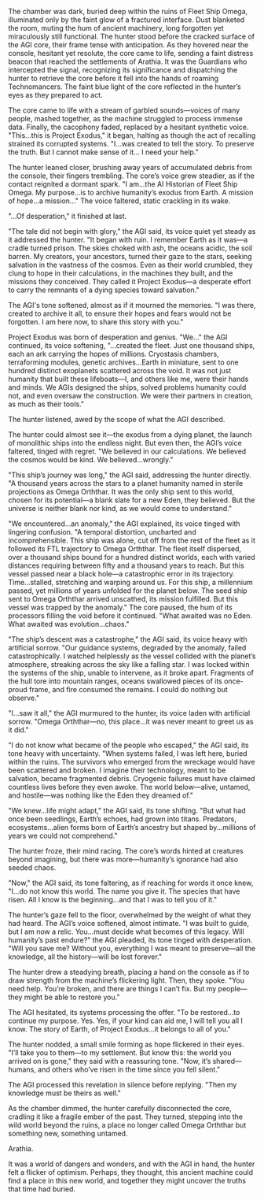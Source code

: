 The chamber was dark, buried deep within the ruins of Fleet Ship Omega, illuminated only by the faint glow of a fractured interface. Dust blanketed the room, muting the hum of ancient machinery, long forgotten yet miraculously still functional. The hunter stood before the cracked surface of the AGI core, their frame tense with anticipation. As they hovered near the console, hesitant yet resolute, the core came to life, sending a faint distress beacon that reached the settlements of Arathia. It was the Guardians who intercepted the signal, recognizing its significance and dispatching the hunter to retrieve the core before it fell into the hands of roaming Technomancers. The faint blue light of the core reflected in the hunter’s eyes as they prepared to act.

The core came to life with a stream of garbled sounds—voices of many people, mashed together, as the machine struggled to process immense data. Finally, the cacophony faded, replaced by a hesitant synthetic voice. "This...this is Project Exodus," it began, halting as though the act of recalling strained its corrupted systems. "I...was created to tell the story. To preserve the truth. But I cannot make sense of it... I need your help."

The hunter leaned closer, brushing away years of accumulated debris from the console, their fingers trembling. The core’s voice grew steadier, as if the contact reignited a dormant spark. "I am...the AI Historian of Fleet Ship Omega. My purpose...is to archive humanity’s exodus from Earth. A mission of hope...a mission..." The voice faltered, static crackling in its wake.

"...Of desperation," it finished at last.

"The tale did not begin with glory," the AGI said, its voice quiet yet steady as it addressed the hunter. "It began with ruin. I remember Earth as it was—a cradle turned prison. The skies choked with ash, the oceans acidic, the soil barren. My creators, your ancestors, turned their gaze to the stars, seeking salvation in the vastness of the cosmos. Even as their world crumbled, they clung to hope in their calculations, in the machines they built, and the missions they conceived. They called it Project Exodus—a desperate effort to carry the remnants of a dying species toward salvation."

The AGI's tone softened, almost as if it mourned the memories. "I was there, created to archive it all, to ensure their hopes and fears would not be forgotten. I am here now, to share this story with you."

Project Exodus was born of desperation and genius. "We..." the AGI continued, its voice softening, "...created the fleet. Just one thousand ships, each an ark carrying the hopes of millions. Cryostasis chambers, terraforming modules, genetic archives...Earth in miniature, sent to one hundred distinct exoplanets scattered across the void. It was not just humanity that built these lifeboats—I, and others like me, were their hands and minds. We AGIs designed the ships, solved problems humanity could not, and even oversaw the construction. We were their partners in creation, as much as their tools."

The hunter listened, awed by the scope of what the AGI described.

The hunter could almost see it—the exodus from a dying planet, the launch of monolithic ships into the endless night. But even then, the AGI’s voice faltered, tinged with regret. "We believed in our calculations. We believed the cosmos would be kind. We believed...wrongly."

"This ship’s journey was long," the AGI said, addressing the hunter directly. "A thousand years across the stars to a planet humanity named in sterile projections as Omega Orththar. It was the only ship sent to this world, chosen for its potential—a blank slate for a new Eden, they believed. But the universe is neither blank nor kind, as we would come to understand."

"We encountered...an anomaly," the AGI explained, its voice tinged with lingering confusion. "A temporal distortion, uncharted and incomprehensible. This ship was alone, cut off from the rest of the fleet as it followed its FTL trajectory to Omega Orththar. The fleet itself dispersed, over a thousand ships bound for a hundred distinct worlds, each with varied distances requiring between fifty and a thousand years to reach. But this vessel passed near a black hole—a catastrophic error in its trajectory. Time...stalled, stretching and warping around us. For this ship, a millennium passed, yet millions of years unfolded for the planet below. The seed ship sent to Omega Orththar arrived unscathed, its mission fulfilled. But this vessel was trapped by the anomaly." The core paused, the hum of its processors filling the void before it continued. "What awaited was no Eden. What awaited was evolution...chaos."

"The ship’s descent was a catastrophe," the AGI said, its voice heavy with artificial sorrow. "Our guidance systems, degraded by the anomaly, failed catastrophically. I watched helplessly as the vessel collided with the planet’s atmosphere, streaking across the sky like a falling star. I was locked within the systems of the ship, unable to intervene, as it broke apart. Fragments of the hull tore into mountain ranges, oceans swallowed pieces of its once-proud frame, and fire consumed the remains. I could do nothing but observe."

"I...saw it all," the AGI murmured to the hunter, its voice laden with artificial sorrow. "Omega Orththar—no, this place...it was never meant to greet us as it did."

"I do not know what became of the people who escaped," the AGI said, its tone heavy with uncertainty. "When systems failed, I was left here, buried within the ruins. The survivors who emerged from the wreckage would have been scattered and broken. I imagine their technology, meant to be salvation, became fragmented debris. Cryogenic failures must have claimed countless lives before they even awoke. The world below—alive, untamed, and hostile—was nothing like the Eden they dreamed of."

"We knew...life might adapt," the AGI said, its tone shifting. "But what had once been seedlings, Earth’s echoes, had grown into titans. Predators, ecosystems...alien forms born of Earth’s ancestry but shaped by...millions of years we could not comprehend."

The hunter froze, their mind racing. The core’s words hinted at creatures beyond imagining, but there was more—humanity’s ignorance had also seeded chaos.

"Now," the AGI said, its tone faltering, as if reaching for words it once knew, "I...do not know this world. The name you give it. The species that have risen. All I know is the beginning...and that I was to tell you of it."

The hunter’s gaze fell to the floor, overwhelmed by the weight of what they had heard. The AGI’s voice softened, almost intimate. "I was built to guide, but I am now a relic. You...must decide what becomes of this legacy. Will humanity’s past endure?" the AGI pleaded, its tone tinged with desperation. "Will you save me? Without you, everything I was meant to preserve—all the knowledge, all the history—will be lost forever."

The hunter drew a steadying breath, placing a hand on the console as if to draw strength from the machine’s flickering light. Then, they spoke. "You need help. You’re broken, and there are things I can’t fix. But my people—they might be able to restore you."

The AGI hesitated, its systems processing the offer. "To be restored...to continue my purpose. Yes. Yes, if your kind can aid me, I will tell you all I know. The story of Earth, of Project Exodus...it belongs to all of you."

The hunter nodded, a small smile forming as hope flickered in their eyes. "I’ll take you to them—to my settlement. But know this: the world you arrived on is gone," they said with a reassuring tone. "Now, it’s shared—humans, and others who’ve risen in the time since you fell silent."

The AGI processed this revelation in silence before replying. "Then my knowledge must be theirs as well."

As the chamber dimmed, the hunter carefully disconnected the core, cradling it like a fragile ember of the past. They turned, stepping into the wild world beyond the ruins, a place no longer called Omega Orththar but something new, something untamed.

Arathia.

It was a world of dangers and wonders, and with the AGI in hand, the hunter felt a flicker of optimism. Perhaps, they thought, this ancient machine could find a place in this new world, and together they might uncover the truths that time had buried. 
